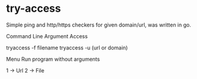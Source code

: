 # try-access
Simple ping and http/https checkers for given domain/url, was written in go.

Command Line Argument Access

tryaccess -f filename
tryaccess -u (url or domain)

Menu
Run program without arguments

1 -> Url
2 -> File
